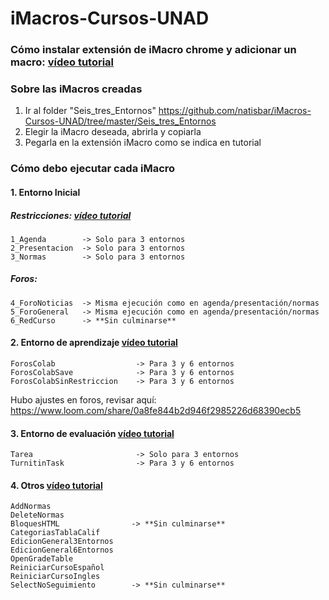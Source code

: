 # iMacros-Cursos-UNAD

### Cómo instalar extensión de iMacro chrome y adicionar un macro: [vídeo tutorial](https://www.loom.com/share/243adbfef5e04fe89741c337fecf807f)

### Sobre las iMacros creadas
1. Ir al folder "Seis_tres_Entornos" https://github.com/natisbar/iMacros-Cursos-UNAD/tree/master/Seis_tres_Entornos
2. Elegir la iMacro deseada, abrirla y copiarla
3. Pegarla en la extensión iMacro como se indica en tutorial

### Cómo debo ejecutar cada iMacro
#### 1. Entorno Inicial
  ##### Restricciones: [vídeo tutorial](https://www.loom.com/share/86a52e5c736a46a8a9321e26ce3d6772)
    1_Agenda        -> Solo para 3 entornos
    2_Presentacion  -> Solo para 3 entornos
    3_Normas        -> Solo para 3 entornos
  ##### Foros:
    4_ForoNoticias  -> Misma ejecución como en agenda/presentación/normas
    5_ForoGeneral 	-> Misma ejecución como en agenda/presentación/normas
    6_RedCurso      -> **Sin culminarse**

#### 2. Entorno de aprendizaje [vídeo tutorial](https://www.loom.com/share/ef5deaa3e26b4b1a9ab5e9b83644e4b3)
    ForosColab                  -> Para 3 y 6 entornos  
    ForosColabSave              -> Para 3 y 6 entornos
    ForosColabSinRestriccion    -> Para 3 y 6 entornos  
  Hubo ajustes en foros, revisar aquí: https://www.loom.com/share/0a8fe844b2d946f2985226d68390ecb5
    
#### 3. Entorno de evaluación [vídeo tutorial](https://www.loom.com/share/14f889467c5f42cb84fcb6127b49d504)
    Tarea                       -> Solo para 3 entornos
    TurnitinTask                -> Para 3 y 6 entornos

#### 4. Otros [vídeo tutorial](https://www.loom.com/share/6c99eb6c90404e3e93df3af540cf7d1b)
    AddNormas
    DeleteNormas
    BloquesHTML                -> **Sin culminarse**
    CategoriasTablaCalif
    EdicionGeneral3Entornos
    EdicionGeneral6Entornos
    OpenGradeTable
    ReiniciarCursoEspañol
    ReiniciarCursoIngles
    SelectNoSeguimiento        -> **Sin culminarse**
    
    
    
